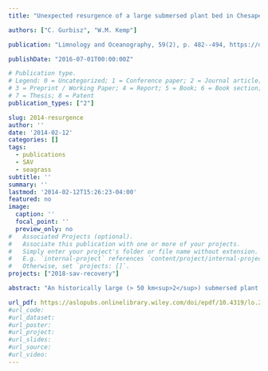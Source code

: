 ```yaml
---
title: "Unexpected resurgence of a large submersed plant bed in Chesapeake Bay: Analysis of time series data"

authors: ["C. Gurbisz", "W.M. Kemp"]

publication: "Limnology and Oceanography, 59(2), p. 482--494, https://doi.org/10.4319/lo.2014.59.2.0482"

publishDate: "2016-07-01T00:00:00Z" 

# Publication type.
# Legend: 0 = Uncategorized; 1 = Conference paper; 2 = Journal article;
# 3 = Preprint / Working Paper; 4 = Report; 5 = Book; 6 = Book section;
# 7 = Thesis; 8 = Patent
publication_types: ["2"]

slug: 2014-resurgence
author: ''
date: '2014-02-12'
categories: []
tags:
  - publications
  - SAV
  - seagrass
subtitle: ''
summary: ''
lastmod: '2014-02-12T15:26:23-04:00'
featured: no
image:
  caption: ''
  focal_point: ''
  preview_only: no
#   Associated Projects (optional).
#   Associate this publication with one or more of your projects.
#   Simply enter your project's folder or file name without extension.
#   E.g. `internal-project` references `content/project/internal-project/index.md`.
#   Otherwise, set `projects: []`.
projects: ["2018-sav-recovery"]

abstract: "An historically large (> 50 km<sup>2</sup>) submersed plant bed in upper Chesapeake Bay virtually disappeared in 1972, following Tropical Storm Agnes. The bed experienced little regrowth until the early 2000s, when plant abundance rapidly increased. Here, we analyze a suite of recent (1984–2010) and historical (1958–1983) time series datasets to assess alternative explanations for the submersed plant resurgence. Change‐point analysis showed that spring nitrogen (N) loading increased from 1945 to 1988 and decreased from 1988 to 2010. Analysis of variance on recent time series showed a significant difference in submersed aquatic vegetation (SAV) abundance percent change during wet years (−7 ± 11%) and dry years (53 ± 20%), indicating that floods and droughts likely contributed to SAV loss and growth, respectively. In the historic dataset, however, increasingly poor water quality led to SAV loss despite an extended drought period, indicating that underlying water quality trends were also important in driving change in SAV abundance. Several water quality variables, including N concentration and turbidity, were lower inside the SAV bed than outside the SAV bed, implying the presence of feedback processes whereby the bed improves its own growing conditions by enhancing biophysical processes such as sediment deposition and nutrient cycling. Together, these analyses suggest that stochastic extremes in river discharge and long‐term water quality trends synergistically facilitated sudden shifts in SAV abundance and that feedback processes likely reinforced the state of the bed before and after the shifts. Management efforts should consider these dynamic interactions and minimize chronic underlying stressors, which are often anthropogenic in origin."

url_pdf: https://aslopubs.onlinelibrary.wiley.com/doi/epdf/10.4319/lo.2014.59.2.0482
#url_code:
#url_dataset:
#url_poster:
#url_project:
#url_slides:
#url_source: 
#url_video:
---
```

